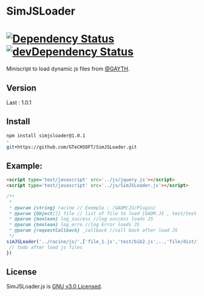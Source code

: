 # SimJSLoader

[![Dependency Status](https://david-dm.org/muicss/loadjs.svg)]()
[![devDependency Status](https://david-dm.org/muicss/loadjs/dev-status.svg)]()
=========

Miniscript to load dynamic js files from [@GAYTH](https://github.com/gaiththewolf).

## Version
  Last : 1.0.1

## Install

```sh
npm install simjsloader@1.0.1
-
git+https://github.com/GTeCHSOFT/SimJSLoader.git
```

## Example:
```html
<script type='text/javascript' src='../js/jquery.js'></script>
<script type='text/javascript' src='../js/SimJSLoader.js'></script>
```
```js
/**
 * 
 * @param {string} racine // Exemple : /GADM/JS/Plugin/
 * @param {Object[]} file // list of file to load [GADM.JS , test/test.js]
 * @param {boolean} log_success //log success loads JS
 * @param {boolean} log_erro //log Error loads JS
 * @param {requestCallback} _callback //call back after load JS
 */
simJSLoader('../racine/js/',['file_1.js','test/bib2.js',..,'file/dist/ff.min.js'],false,true,function(){
 // todo after load js files
})
```

## License

SimJSLoader.js is [GNU v3.0 Licensed](https://github.com/gaiththewolf/SimJSLoader/blob/master/LICENSE).
